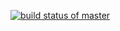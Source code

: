 [![build status of master](https://travis-ci.org/tarikkdiry/Triangle567.svg?branch=master)](https://travis-ci.org/tarikkdiry/Triangle567)